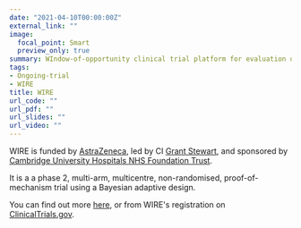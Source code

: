 ```yaml
---
date: "2021-04-10T00:00:00Z"
external_link: ""
image:
  focal_point: Smart
  preview_only: true
summary: WIndow-of-opportunity clinical trial platform for evaluation of novel treatment strategies in REnal cell cancer
tags:
- Ongoing-trial
- WIRE
title: WIRE
url_code: ""
url_pdf: ""
url_slides: ""
url_video: ""
---
```


WIRE is funded by [AstraZeneca](https://www.astrazeneca.co.uk/), led by CI [Grant Stewart](https://surgery.medschl.cam.ac.uk/staff/stewart/), and sponsored by [Cambridge University Hospitals NHS Foundation Trust](https://www.cuh.nhs.uk/).

It is a a phase 2, multi-arm, multicentre, non-randomised, proof-of-mechanism trial using a Bayesian adaptive design.

You can find out more [here](https://cctu.org.uk/portfolio/cancer/trials-in-setup/wire), or from WIRE's registration on [ClinicalTrials.gov](https://clinicaltrials.gov/ct2/show/NCT03741426).
